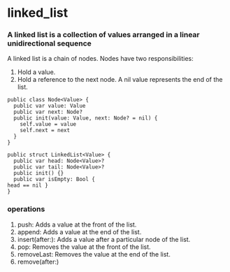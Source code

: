 # linked_list

### A linked list is a collection of values arranged in a linear unidirectional sequence
A linked list is a chain of nodes. Nodes have two responsibilities:
1. Hold a value.
2. Hold a reference to the next node. A nil value represents the end of the list.

```
public class Node<Value> {
  public var value: Value
  public var next: Node?
  public init(value: Value, next: Node? = nil) {
    self.value = value
    self.next = next
  }
}
```

```
public struct LinkedList<Value> {
  public var head: Node<Value>?
  public var tail: Node<Value>?
  public init() {}
  public var isEmpty: Bool {
head == nil }
}
```

### operations
1. push: Adds a value at the front of the list.
2. append: Adds a value at the end of the list.
3. insert(after:): Adds a value after a particular node of the list.
4. pop: Removes the value at the front of the list.
5. removeLast: Removes the value at the end of the list.
6. remove(after:)
